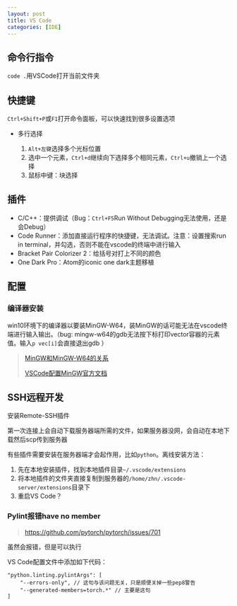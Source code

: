 ```yaml
---
layout: post
title: VS Code
categories: [IDE]
---
```


## 命令行指令

`code .`用VSCode打开当前文件夹

## 快捷键

`Ctrl+Shift+P`或`F1`打开命令面板，可以快速找到很多设置选项

- 多行选择

  1. `Alt+左键`选择多个光标位置
  2. 选中一个元素，`Ctrl+d`继续向下选择多个相同元素，`Ctrl+u`撤销上一个选择
  3. 鼠标中键：块选择

## 插件

* C/C++：提供调试（Bug：`Ctrl+F5`Run Without Debugging无法使用，还是会Debug）
* Code Runner：添加直接运行程序的快捷键，无法调试。注意：设置搜索run in terminal，并勾选，否则不能在vscode的终端中进行输入
* Bracket Pair Colorizer 2：给括号对打上不同的颜色
* One Dark Pro：Atom的iconic one dark主题移植

## 配置

### 编译器安装

win10环境下的编译器以要装MinGW-W64，装MinGW的话可能无法在vscode终端进行输入输出。（bug: mingw-w64的gdb无法按下标打印vector容器的元素值。输入`p vec[i]`会直接退出gdb ）

> [MinGW和MinGW-W64的关系](https://blog.csdn.net/whatday/article/details/87113007)
>
> [VSCode配置MinGW官方文档](https://code.visualstudio.com/docs/cpp/config-mingw)

## SSH远程开发

安装Remote-SSH插件

第一次连接上会自动下载服务器端所需的文件，如果服务器没网，会自动在本地下载然后scp传到服务器

有些插件需要安装在服务器端才会起作用，比如`python`。离线安装方法：

1. 先在本地安装插件，找到本地插件目录`~/.vscode/extensions`
2. 将本地插件的文件夹直接复制到服务器的`/home/zhn/.vscode-server/extensions`目录下
3. 重启VS Code？

### Pylint报错have no member

> <https://github.com/pytorch/pytorch/issues/701>

虽然会报错，但是可以执行

VS Code配置文件中添加如下代码：

```
"python.linting.pylintArgs": [
	"--errors-only", // 这句与该问题无关，只是顺便关掉一些pep8警告
	"--generated-members=torch.*" // 主要是这句
]
```

